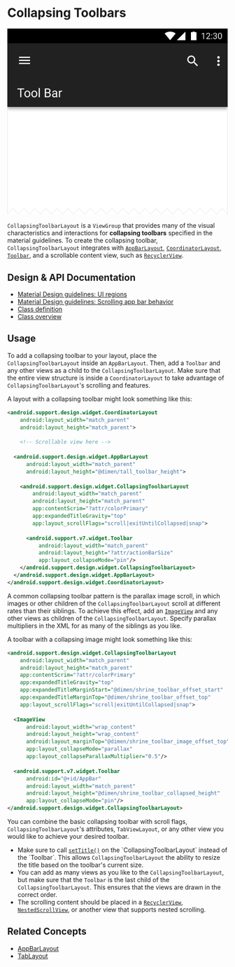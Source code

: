 <!--docs:
title: "Collapsing Toolbars"
layout: detail
section: components
excerpt: "Collapsing toolbars change height and other visual aspects in response to scrolling."
iconId: toolbar
path: /catalog/collapsing-toolbar-layout/
-->

# Collapsing Toolbars

![Collapsing Toolbars](assets/collapsing-toolbars.svg)
<!--{: .article__asset.article__asset--screenshot }-->

`CollapsingToolbarLayout` is a `ViewGroup` that provides many of the visual
characteristics and interactions for **collapsing toolbars** specified in the
material guidelines. To create the collapsing toolbar, `CollapsingToolbarLayout`
integrates with
[`AppBarLayout`](https://developer.android.com/reference/android/support/design/widget/AppBarLayout.html),
[`CoordinatorLayout`](https://developer.android.com/reference/android/support/design/widget/CoordinatorLayout.html),
[`Toolbar`](https://developer.android.com/reference/android/support/v7/widget/Toolbar.html),
and a scrollable content view, such as
[`RecyclerView`](https://developer.android.com/reference/android/support/v7/widget/RecyclerView.html).

## Design & API Documentation

*   [Material Design guidelines: UI
    regions](https://material.io/guidelines/layout/structure.html#structure-ui-regions)
    <!--{: .icon-list-item.icon-list-item--spec }-->
*   [Material Design guidelines: Scrolling app bar
    behavior](https://material.io/guidelines/patterns/scrolling-techniques.html#scrolling-techniques-behavior)
    <!--{: .icon-list-item.icon-list-item--spec }-->
*   [Class
    definition](https://github.com/material-components/material-components-android/tree/master/lib/java/android/support/design/widget/CollapsingToolbarLayout.java)
    <!--{: .icon-list-item.icon-list-item--link }-->
*   [Class
    overview](https://developer.android.com/reference/android/support/design/widget/CollapsingToolbarLayout.html)
    <!--{: .icon-list-item.icon-list-item--link }--> <!--{: .icon-list }-->

## Usage

To add a collapsing toolbar to your layout, place the `CollapsingToolbarLayout`
inside an `AppBarLayout`. Then, add a `Toolbar` and any other views as a child
to the `CollapsingToolbarLayout`. Make sure that the entire view structure is
inside a `CoordinatorLayout` to take advantage of `CollapsingToolbarLayout`'s
scrolling and features.

A layout with a collapsing toolbar might look something like this:

```xml
<android.support.design.widget.CoordinatorLayout
    android:layout_width="match_parent"
    android:layout_height="match_parent">

    <!-- Scrollable view here -->

  <android.support.design.widget.AppBarLayout
      android:layout_width="match_parent"
      android:layout_height="@dimen/tall_toolbar_height">

    <android.support.design.widget.CollapsingToolbarLayout
        android:layout_width="match_parent"
        android:layout_height="match_parent"
        app:contentScrim="?attr/colorPrimary"
        app:expandedTitleGravity="top"
        app:layout_scrollFlags="scroll|exitUntilCollapsed|snap">

      <android.support.v7.widget.Toolbar
          android:layout_width="match_parent"
          android:layout_height="?attr/actionBarSize"
          app:layout_collapseMode="pin"/>
    </android.support.design.widget.CollapsingToolbarLayout>
  </android.support.design.widget.AppBarLayout>
</android.support.design.widget.CoordinatorLayout>
```

A common collapsing toolbar pattern is the parallax image scroll, in which
images or other children of the `CollapsingToolbarLayout` scroll at different
rates than their siblings. To achieve this effect, add an
[`ImageView`](https://developer.android.com/reference/android/widget/ImageView.html)
and any other views as children of the `CollapsingToolbarLayout`. Specify parallax
multipliers in the XML for as many of the siblings as you like.

A toolbar with a collapsing image might look something like this:

```xml
<android.support.design.widget.CollapsingToolbarLayout
    android:layout_width="match_parent"
    android:layout_height="match_parent"
    app:contentScrim="?attr/colorPrimary"
    app:expandedTitleGravity="top"
    app:expandedTitleMarginStart="@dimen/shrine_toolbar_offset_start"
    app:expandedTitleMarginTop="@dimen/shrine_toolbar_offset_top"
    app:layout_scrollFlags="scroll|exitUntilCollapsed|snap">

  <ImageView
      android:layout_width="wrap_content"
      android:layout_height="wrap_content"
      android:layout_marginTop="@dimen/shrine_toolbar_image_offset_top"
      app:layout_collapseMode="parallax"
      app:layout_collapseParallaxMultiplier="0.5"/>

  <android.support.v7.widget.Toolbar
      android:id="@+id/AppBar"
      android:layout_width="match_parent"
      android:layout_height="@dimen/shrine_toolbar_collapsed_height"
      app:layout_collapseMode="pin"/>
</android.support.design.widget.CollapsingToolbarLayout>
```

You can combine the basic collapsing toolbar with scroll flags,
`CollapsingToolbarLayout`'s attributes, `TabViewLayout`, or any other view you
would like to achieve your desired toolbar.

*   Make sure to call
    [`setTitle()`](https://developer.android.com/reference/android/support/design/widget/CollapsingToolbarLayout.html#setTitle\(java.lang.CharSequence\))
    on the `CollapsingToolbarLayout` instead of the `Toolbar`. This allows
    `CollapsingToolbarLayout` the ability to resize the title based on the
    toolbar's current size.
*   You can add as many views as you like to the `CollapsingToolbarLayout`, but
    make sure that the `Toolbar` is the last child of the
    `CollapsingToolbarLayout`. This ensures that the views are drawn in the
    correct order.
*   The scrolling content should be placed in a
    [`RecyclerView`](https://developer.android.com/reference/android/support/v7/widget/RecyclerView.html),
    [`NestedScrollView`](https://developer.android.com/reference/android/support/v4/widget/NestedScrollView.html),
    or another view that supports nested scrolling.

## Related Concepts

*   [AppBarLayout](https://developer.android.com/reference/android/support/design/widget/AppBarLayout.html)
*   [TabLayout](https://developer.android.com/reference/android/support/design/widget/TabLayout.html)
